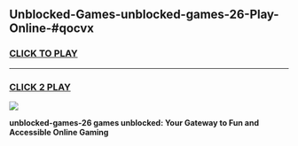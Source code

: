
## Unblocked-Games-unblocked-games-26-Play-Online-#qocvx
<h3>
<a href="https://premium.freeplayer.one?title=unblocked-games-26&ref=27F">CLICK TO PLAY</a></h3>
<hr>

<h3>
<a href="https://premium.freeplayer.one?title=unblocked-games-26&ref=27F">CLICK 2 PLAY</a>
  
</h3>

<a href="https://premium.freeplayer.one?title=unblocked-games-26&ref=27F"><img src="https://clearcache.store/games.png"></a>


**unblocked-games-26 games unblocked: Your Gateway to Fun and Accessible Online Gaming**

